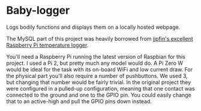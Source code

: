 # Baby-logger
Logs bodily functions and displays them on a locally hosted webpage.

The MySQL part of this project was heavily borrowed from [jjpfin's excellent Raspberry Pi temperature logger](https://www.instructables.com/id/Raspberry-PI-and-DHT22-temperature-and-humidity-lo/).

You'll need a Raspberry Pi running the latest version of Raspbian for this project. I used a Pi 2, but pretty much any model would do. A Pi Zero W would be ideal for the task with its on-board WiFi and low current draw. For the physical part you'll also require a number of pushbuttons. We used 3, but changing that number would be fairly trivial. In the original project they were configured in a pulled-up configuration, meaning that one contact was connected to the ground and one to the GPIO pin. You could easily change that to an active-high and pull the GPIO pins down instead.
